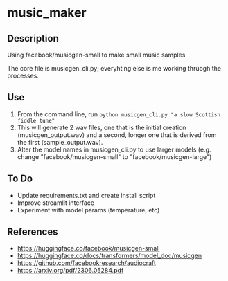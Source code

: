 # music_maker

## Description
Using facebook/musicgen-small to make small music samples

The core file is musicgen_cli.py; everyhting else is me working thruogh the processes.

## Use
1. From the command line, run `python musicgen_cli.py "a slow Scottish fiddle tune"`
2. This will generate 2 wav files, one that is the initial creation (musicgen_output.wav) and a second, longer one that is derived from the first (sample_output.wav).
3. Alter the model names in musicgen_cli.py to use larger models (e.g. change "facebook/musicgen-small" to "facebook/musicgen-large")

## To Do
- Update requirements.txt and create install script
- Improve streamlit interface
- Experiment with model params (temperature, etc)

## References
- https://huggingface.co/facebook/musicgen-small
- https://huggingface.co/docs/transformers/model_doc/musicgen
- https://github.com/facebookresearch/audiocraft
- https://arxiv.org/pdf/2306.05284.pdf
